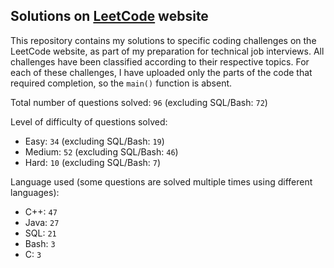 ## Solutions on [LeetCode](https://leetcode.com/) website

This repository contains my solutions to specific coding challenges on the LeetCode website, as part of my preparation for technical job interviews. All challenges have been classified according to their respective topics. For each of these challenges, I have uploaded only the parts of the code that required completion, so the `main()` function is absent.

Total number of questions solved: `96` (excluding SQL/Bash: `72`)

Level of difficulty of questions solved:
* Easy: `34` (excluding SQL/Bash: `19`)
* Medium: `52` (excluding SQL/Bash: `46`)
* Hard: `10` (excluding SQL/Bash: `7`)

Language used (some questions are solved multiple times using different languages):
* C++: `47`
* Java: `27`
* SQL: `21`
* Bash: `3`
* C: `3`
